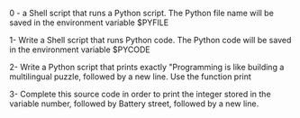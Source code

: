 0 - a Shell script that runs a Python script.
The Python file name will be saved in the environment variable $PYFILE

1- Write a Shell script that runs Python code.
The Python code will be saved in the environment variable $PYCODE

2- Write a Python script that prints exactly "Programming is like building a multilingual puzzle, followed by a new line.
Use the function print

3- Complete this source code in order to print the integer stored in the variable number, followed by Battery street, followed by a new line.
